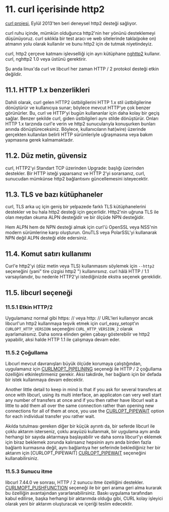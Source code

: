 # 11. curl içerisinde http2

[curl projesi](https://curl.haxx.se/), Eylül 2013'ten beri deneysel http2 desteği sağlıyor.

curl ruhu içinde, mümkün olduğunca http2'nin her yönünü desteklemeyi düşünüyoruz. curl sıklıkla bir test aracı ve web sitelerinde takla(poke on) atmanın yolu olarak kullanılır ve bunu http2 için de tutmak niyetindeyiz.

curl, http2 çerçeve katmanı işlevselliği için ayrı kütüphane [nghttp2](https://nghttp2.org/) kullanır. curl, nghttp2 1.0 veya üstünü gerektirir.

Şu anda linux'da curl ve libcurl her zaman HTTP / 2 protokol desteği etkin değildir.

## 11.1. HTTP 1.x benzerlikleri

Dahili olarak, curl gelen HTTP2 üstbilgilerini HTTP 1.x stil üstbilgilerine dönüştürür ve kullanıcıya sunar; böylece mevcut HTTP'ye çok benzer görünürler. Bu, curl ve HTTP'yi bugün kullananlar için daha kolay bir geçiş sağlar. Benzer şekilde curl, giden üstbilgileri aynı stilde dönüştürür. Onları HTTP 1.x tarzında curl'e verin ve http2 sunucularıyla konuşurken bunları anında dönüştüreceksiniz. Böylece, kullanıcıların hat(wire) üzerinde gerçekten kullanılan belirli HTTP sürümleriyle uğraşmasına veya bakım yapmasına gerek kalmamaktadır.

## 11.2. Düz metin, güvensiz

curl, HTTP2'yi Standart TCP üzerinden Upgrade: başlığı üzerinden destekler. Bir HTTP isteği yaparsanız ve HTTP 2'yi sorarsanız, curl, sunucudan mümkünse http2 bağlantısını güncellemesini isteyecektir.

## 11.3. TLS ve bazı kütüphaneler

curl, TLS arka uç için geniş bir yelpazede farklı TLS kütüphanelerini destekler ve bu hala http2 desteği için geçerlidir.  Http2'nin uğruna TLS ile olan meydan okuma ALPN desteğidir ve bir ölçüde NPN desteğidir.

Hem ALPN hem de NPN desteği almak için curl'ü OpenSSL veya NSS'nin modern sürümlerine karşı oluşturun. GnuTLS veya PolarSSL'yi kullanarak NPN değil ALPN desteği elde edersiniz.

## 11.4. Komut satırı kullanımı

Curl'e http2'yi (düz metin veya TLS) kullanmasını söylemek için `--http2` seçeneğini (yani" tire çizgisi http2 ") kullanırsınız. curl hâlâ HTTP / 1.1 varsayılanıdır, bu nedenle HTTP2'yi istediğinizde ekstra seçenek gereklidir.

## 11.5. libcurl seçeneği

### 11.5.1 Etkin HTTP/2

Uygulamanız normal gibi https: // veya http: // URL'leri kullanıyor ancak libcurl'un http2 kullanmaya teşvik etmek için curl_easy_setopt'ın `CURLOPT_HTTP_VERSION` seçeneğini `CURL_HTTP_VERSION_2` olarak ayarlamalısınız. Daha sonra elinden gelen çabayı gösterebilir ve http2 yapabilir, aksi halde HTTP 1.1 ile çalışmaya devam eder.

### 11.5.2 Çoğullama

Libcurl mevcut davranışları büyük ölçüde korumaya çalıştığından, uygulamanız için [CURLMOPT_PIPELINING](https://curl.haxx.se/libcurl/c/CURLMOPT_PIPELINING.html) seçeneği ile HTTP / 2 çoğullama özelliğini etkinleştirmeniz gerekir. Aksi takdirde, her bağlantı için bir defada bir istek kullanmaya devam edecektir.

Another little detail to keep in mind is that if you ask for several transfers
at once with libcurl, using its multi interface, an applicaton can very well
start any number of transfers at once and if you then rather have libcurl wait
a little to add them all over the same connection rather than opening new
connections for all of them at once, you use the
[CURLOPT_PIPEWAIT](https://curl.haxx.se/libcurl/c/CURLOPT_PIPEWAIT.html) option
for each individual transfer you rather wait.

Akılda tutulması gereken diğer bir küçük ayrıntı da, bir seferde libcurl ile çoklu aktarım isterseniz, çoklu arayüzü kullanmak, bir uygulama aynı anda herhangi bir sayıda aktarmaya başlayabilir ve daha sonra libcurl'yı eklemek için biraz beklemek zorunda kalırsanız hepsinin aynı anda birden fazla bağlantı kurmasına değil, aynı bağlantıya her seferinde beklediğiniz her bir aktarım için [CURLOPT_PIPEWAIT] [CURLOPT_PIPEWAIT](https://curl.haxx.se/libcurl/c/CURLOPT_PIPEWAIT.html) seçeneğini kullanabilirsiniz.

### 11.5.3 Sunucu itme

libcurl 7.44.0 ve sonrası, HTTP / 2 sunucu itme özelliğini destekler. [CURLMOPT_PUSHFUNCTION](https://curl.haxx.se/libcurl/c/CURLMOPT_PUSHFUNCTION.html) seçeneği ile bir geri arama geri alma kurarak bu özelliğin avantajından yararlanabilirsiniz. Baskı uygulama tarafından kabul edilirse, başka herhangi bir aktarımda olduğu gibi, CURL kolay işleyici olarak yeni bir aktarım oluşturacak ve içeriği teslim edecektir.